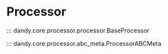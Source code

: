 # Processor

::: dandy.core.processor.processor.BaseProcessor

::: dandy.core.processor.abc_meta.ProcessorABCMeta
